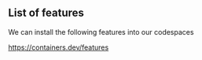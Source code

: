 ## List of features

We can install the following features into our codespaces

https://containers.dev/features